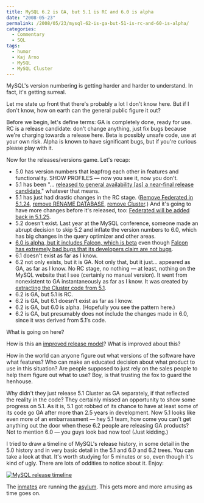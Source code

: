 ```yaml
---
title: MySQL 6.2 is GA, but 5.1 is RC and 6.0 is alpha
date: "2008-05-23"
permalink: /2008/05/23/mysql-62-is-ga-but-51-is-rc-and-60-is-alpha/
categories:
  - Commentary
  - SQL
tags:
  - humor
  - Kaj Arno
  - MySQL
  - MySQL Cluster
---
```

<p>MySQL's version numbering is getting harder and harder to understand.  In fact, it's getting surreal.</p>

<p>Let me state up front that there's probably a lot I don't know here.  But if I don't know, how on earth can the general public figure it out?</p>

<p>Before we begin, let's define terms: GA is completely done, ready for use.  RC is a release candidate: don't change anything, just fix bugs because we're charging towards a release here.  Beta is possibly unsafe code, use at your own risk.  Alpha is known to have significant bugs, but if you're curious please play with it.</p>

<p>Now for the releases/versions game.  Let's recap:</p>

<ul>
<li>5.0 has version numbers that leapfrog each other in features and functionality. SHOW PROFILES &#8212; now you see it, now you don't.</li>
<li>5.1 has been "&#8230; <a href="http://www.eweek.com/c/a/Database/CEO-Calls-MySQLs-the-Ferrari-of-Databases/">released to general availability [as] a near-final release candidate</a>," whatever that means.</li>
<li>5.1 has just had drastic changes in the RC stage.  (<a href="http://dev.mysql.com/doc/refman/5.1/en/news-5-1-24.html">Remove Federated in 5.1.24</a>, <a href="http://www.mysqlperformanceblog.com/2008/05/20/too-dangerous-command/">remove RENAME DATABASE</a>, <a href="http://blogs.mysql.com/kaj/2008/05/23/mysql-clusters-improved-release-model/">remove Cluster</a>.)  And it's going to have more changes before it's released, too: <a href="http://dev.mysql.com/doc/refman/5.1/en/news-5-1-24.html">Federated will be added back in 5.1.25</a>.</li>
<li>5.2 doesn't exist.  Last year at the MySQL conference, someone made an abrupt decision to skip 5.2 and inflate the version numbers to 6.0, which has big changes in the query optimizer and other areas.</li>
<li><a href="http://blogs.sun.com/theaquarium/entry/mysql_6_0_is_alpha">6.0 is alpha, but it includes Falcon, which is beta</a> even though <a href="http://bugs.mysql.com/bug.php?id=36296">Falcon has extremely bad bugs that its developers claim are not bugs</a>.</li>
<li>6.1 doesn't exist as far as I know.</li>
<li>6.2 not only exists, but it is GA.  Not only that, but it just&#8230; appeared as GA, as far as I know.  No RC stage, no nothing &#8212; at least, nothing on the MySQL website that I see (certainly no manual version).  It went from nonexistent to GA instantaneously as far as I know.  It was created by <a href="http://johanandersson.blogspot.com/2008/05/mysql-cluster-62-officially-released.html">extracting the Cluster code from 5.1</a>.</li>
<li>6.2 is GA, but 5.1 is RC.</li>
<li>6.2 is GA, but 6.1 doesn't exist as far as I know.</li>
<li>6.2 is GA, but 6.0 is alpha.  (Hopefully you see the pattern here.)</li>
<li>6.2 is GA, but presumably does not include the changes made in 6.0, since it was derived from 5.1&#8242;s code.</li>
</ul>

<p>What is going on here?</p>

<p>How is this an <a href="http://blogs.mysql.com/kaj/2008/05/23/mysql-clusters-improved-release-model/">improved release model</a>?  What is improved about this?</p>

<p>How in the world can anyone figure out what versions of the software have what features?  Who can make an educated decision about what product to use in this situation?  Are people supposed to just rely on the sales people to help them figure out what to use?  Boy, is that trusting the fox to guard the henhouse.</p>

<p>Why didn't they just release 5.1 Cluster as GA separately, if that reflected the reality in the code?  They certainly missed an opportunity to show some progress on 5.1.  As it is, 5.1 got robbed of its chance to have at least some of its code go GA after more than 2.5 years in development.  Now 5.1 looks like even more of an embarrassment &#8212; hey 5.1 team, how come you can't get anything out the door when these 6.2 people are releasing GA products?  Not to mention 6.0 &#8212; you guys look bad now too! (Just kidding.)</p>

<p>I tried to draw a timeline of MySQL's release history, in some detail in the 5.0 history and in very basic detail in the 5.1 and 6.0 and 6.2 trees.  You can take a look at that.  It's worth studying for 5 minutes or so, even though it's kind of ugly.  There are lots of oddities to notice about it.  Enjoy:</p>

<p>
<a href='http://www.xaprb.com/blog/wp-content/uploads/2008/05/mysql-timeline.png' title='MySQL release timeline'><img src='http://www.xaprb.com/blog/wp-content/uploads/2008/05/mysql-timeline.thumbnail.png' alt='MySQL release timeline' /></a>
</p>

<p>The <a href="http://www.mysql.com/about/contact/sales.html">inmates</a> are running the <a href="http://www.mysql.com/">asylum</a>.  This gets more and more amusing as time goes on.</p>
